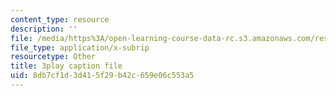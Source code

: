 ```yaml
---
content_type: resource
description: ''
file: /media/https%3A/open-learning-course-data-rc.s3.amazonaws.com/res-6-012-introduction-to-probability-spring-2018/8db7cf1d3d415f29b42c659e06c553a5_JsEvwRGa1JA.vtt
file_type: application/x-subrip
resourcetype: Other
title: 3play caption file
uid: 8db7cf1d-3d41-5f29-b42c-659e06c553a5
---
```

